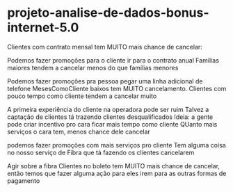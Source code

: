 # projeto-analise-de-dados-bonus-internet-5.0

Clientes com contrato mensal tem MUITO mais chance de cancelar:

Podemos fazer promoções para o cliente ir para o contrato anual
Familias maiores tendem a cancelar menos do que famílias menores

Podemos fazer promoções pra pessoa pegar uma linha adicional de telefone
MesesComoCliente baixos tem MUITO cancelamento. Clientes com pouco tempo como cliente tendem a cancelar muito

A primeira experiência do cliente na operadora pode ser ruim
Talvez a captação de clientes tá trazendo clientes desqualificados
Ideia: a gente pode criar incentivo pro cara ficar mais tempo como cliente
QUanto mais serviços o cara tem, menos chance dele cancelar

podemos fazer promoções com mais serviços pro cliente
Tem alguma coisa no nosso serviço de Fibra que tá fazendo os clientes cancelarem

Agir sobre a fibra
Clientes no boleto tem MUITO mais chance de cancelar, então temos que fazer alguma ação para eles irem para as outras formas de pagamento
